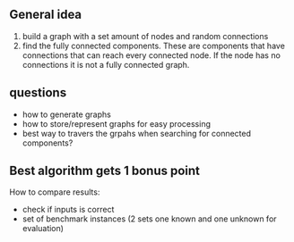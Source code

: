 ## General idea

1. build a graph with a set amount of nodes and random connections
2. find the fully connected components. These are components that have connections that can reach every connected node. If the node has no connections it is not a fully connected graph.

## questions 

* how to generate graphs
* how to store/represent graphs for easy processing
* best way to travers the grpahs when searching for connected components? 


## Best algorithm gets 1 bonus point 

How to compare results: 
* check if inputs is correct 
* set of benchmark instances (2 sets one known and one unknown for evaluation)

